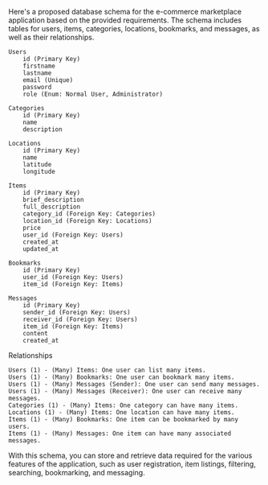 Here's a proposed database schema for the e-commerce marketplace application based on the provided requirements. The schema includes tables for users, items, categories, locations, bookmarks, and messages, as well as their relationships.

    Users
        id (Primary Key)
        firstname
        lastname
        email (Unique)
        password
        role (Enum: Normal User, Administrator)

    Categories
        id (Primary Key)
        name
        description

    Locations
        id (Primary Key)
        name
        latitude
        longitude

    Items
        id (Primary Key)
        brief_description
        full_description
        category_id (Foreign Key: Categories)
        location_id (Foreign Key: Locations)
        price
        user_id (Foreign Key: Users)
        created_at
        updated_at

    Bookmarks
        id (Primary Key)
        user_id (Foreign Key: Users)
        item_id (Foreign Key: Items)

    Messages
        id (Primary Key)
        sender_id (Foreign Key: Users)
        receiver_id (Foreign Key: Users)
        item_id (Foreign Key: Items)
        content
        created_at

Relationships

    Users (1) - (Many) Items: One user can list many items.
    Users (1) - (Many) Bookmarks: One user can bookmark many items.
    Users (1) - (Many) Messages (Sender): One user can send many messages.
    Users (1) - (Many) Messages (Receiver): One user can receive many messages.
    Categories (1) - (Many) Items: One category can have many items.
    Locations (1) - (Many) Items: One location can have many items.
    Items (1) - (Many) Bookmarks: One item can be bookmarked by many users.
    Items (1) - (Many) Messages: One item can have many associated messages.

With this schema, you can store and retrieve data required for the various features of the application, such as user registration, item listings, filtering, searching, bookmarking, and messaging.